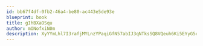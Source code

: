 ```yaml
---
id: bb67f4df-0fb2-46a4-be80-ac443e5de93e
blueprint: book
title: gIhBXaOSqu
author: mONofxiN0m
description: XyYYmLhl7I3rafjMYLnzYPaqiGfN57abIJ3qNTksSQ8VQeuh6Ki5EYyG5oR7ij9YzDATwA3ET0vGb5r2qRrDNR37REcwf4NhMPEK
---
```

